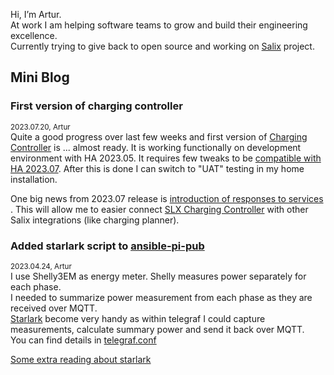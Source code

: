 Hi, I’m Artur.  
At work I am helping software teams to grow and build their engineering excellence.  
Currently trying to give back to open source and working on [Salix](https://github.com/artursulkowski/salix) project.

## Mini Blog


### First version of charging controller ### 
<sup>2023.07.20, Artur</sup>  
Quite a good progress over last few weeks and first version of [Charging Controller](https://github.com/artursulkowski/slxchargingcontroller) is ... almost ready. It is working functionally on development environment with HA 2023.05. It requires few tweaks to be [compatible with HA 2023.07](https://github.com/artursulkowski/slxchargingcontroller/issues/17). After this is done I can switch to "UAT" testing in my home installation. 

One big news from 2023.07 release is [introduction of responses to services](https://www.home-assistant.io/blog/2023/07/05/release-20237/?ref=building.open-home.io#services-can-now-respond) . This will allow me to easier connect [SLX Charging Controller](https://github.com/artursulkowski/slxchargingcontroller) with other Salix integrations (like charging planner).

### Added starlark script to [ansible-pi-pub](https://github.com/artursulkowski/ansible-pi-pub)
<sup>2023.04.24, Artur</sup>  
I use Shelly3EM as energy meter. Shelly measures power separately for each phase.  
I needed to summarize power measurement from each phase as they are received over MQTT.  
[Starlark](https://github.com/influxdata/telegraf/blob/release-1.26/plugins/processors/starlark/README.md) become very handy as within telegraf I could capture measurements, calculate summary power and send it back over MQTT.  
You can find details in [telegraf.conf](https://github.com/artursulkowski/ansible-pi-pub/blob/main/roles/telegraf/files/telegraf.conf)

[Some extra reading about starlark](https://www.influxdata.com/blog/how-use-starlark-telegraf/)

<!---
artursulkowski/artursulkowski is a ✨ special ✨ repository because its `README.md` (this file) appears on your GitHub profile.
You can click the Preview link to take a look at your changes.
--->
